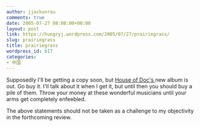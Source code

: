 ```yaml
---
author: jjackunrau
comments: true
date: 2005-07-27 08:08:00+00:00
layout: post
link: https://hungryj.wordpress.com/2005/07/27/prairiegrass/
slug: prairiegrass
title: prairiegrass
wordpress_id: 617
categories:
- 中国
---
```


Supposedly I'll be getting a copy soon, but [House of Doc's ](http://houseofdoc.com)new album is out.  Go buy it.  I'll talk about it when I get it, but until then you should buy a pile of them.  Throw your money at these wonderful musicians until your arms get completely enfeebled.  
  
The above statements should not be taken as a challenge to my objectivity in the forthcoming review.
